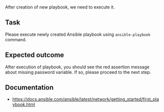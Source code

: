 After creation of new playbook, we need to execute it.

## Task

Please execute newly created Ansible playbook using `ansible-playbook` command.

## Expected outcome

After execution of playbook, you should see the red assertion message about missing password variable. If so, please proceed to the next step.

## Documentation

- <https://docs.ansible.com/ansible/latest/network/getting_started/first_playbook.html>
